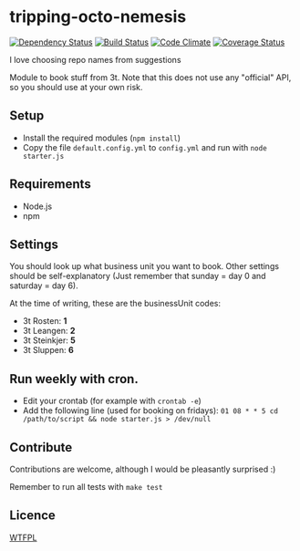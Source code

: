 tripping-octo-nemesis
=====================
[![Dependency Status](https://david-dm.org/eiriksm/tripping-octo-nemesis.png)](https://david-dm.org/eiriksm/tripping-octo-nemesis)
[![Build Status](https://secure.travis-ci.org/eiriksm/tripping-octo-nemesis.png)](http://travis-ci.org/eiriksm/tripping-octo-nemesis)
[![Code Climate](https://codeclimate.com/github/eiriksm/tripping-octo-nemesis.png)](https://codeclimate.com/github/eiriksm/tripping-octo-nemesis)
[![Coverage Status](https://coveralls.io/repos/eiriksm/tripping-octo-nemesis/badge.png)](https://coveralls.io/r/eiriksm/tripping-octo-nemesis)

I love choosing repo names from suggestions

Module to book stuff from 3t. Note that this does not use any "official" API, so
you should use at your own risk.

## Setup
- Install the required modules (`npm install`)
- Copy the file `default.config.yml` to `config.yml` and run with `node
starter.js`

## Requirements
- Node.js
- npm

## Settings
You should look up what business unit you want to book. Other settings should
be self-explanatory (Just remember that sunday = day 0 and saturday = day 6).

At the time of writing, these are the businessUnit codes:
- 3t Rosten: __1__
- 3t Leangen: __2__
- 3t Steinkjer: __5__
- 3t Sluppen: __6__

## Run weekly with cron.
- Edit your crontab (for example with `crontab -e`)
- Add the following line (used for booking on fridays):
```01 08 * * 5 cd /path/to/script && node starter.js > /dev/null```

## Contribute
Contributions are welcome, although I would be pleasantly surprised :)

Remember to run all tests with `make test`

## Licence
[WTFPL](http://en.wikipedia.org/wiki/WTFPL)
